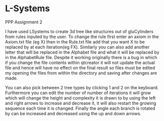 
# L-Systems
PPP Assignment 2

I have used LSystems to create 3d tree like structures out of gluCylinders from rules inputed by the user. To change the rule first enter an axiom in the Axiom.txt file (eg X) then in the Rule.txt file add that you want X to be replaced by at each iteration(eg FX). Similarly you can also add another letter that will be replaced in the Alphabet file and what it will be replaced by in the AlphabetRule file. Despite it working originally there is a bug in which if you change the file contents within qtcreator it will not update the actual file and hence will have no effect on the final result so files must be edited my opening the files from within the directory and saving after changes are made. 

You can also pick between 2 tree types by clicking 1 and 2 on the keyboard. Furthermore you can edit the number of number of iterations it will grow which will change the height and complexity it is drawn to by using the left and right arrows to increase and decrease it, it will also restart the growing sequence each time it is changed. Finally the angle each branch is rotated by can be increased and decreased using the up and down arrows.

